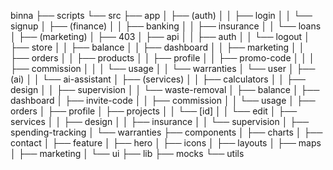 binna
├── scripts
└── src
    ├── app
    │   ├── (auth)
    │   │   ├── login
    │   │   └── signup
    │   ├── (finance)
    │   │   ├── banking
    │   │   ├── insurance
    │   │   └── loans
    │   ├── (marketing)
    │   ├── 403
    │   ├── api
    │   │   ├── auth
    │   │   └── logout
    │   ├── store
    │   │   ├── balance
    │   │   ├── dashboard
    │   │   ├── marketing
    │   │   ├── orders
    │   │   ├── products
    │   │   ├── profile
    │   │   ├── promo-code
    │   │   │   ├── commission
    │   │   │   └── usage
    │   │   └── warranties
    │   └── user
    │       ├── (ai)
    │       │   └── ai-assistant
    │       ├── (services)
    │       │   ├── calculators
    │       │   ├── design
    │       │   ├── supervision
    │       │   └── waste-removal
    │       ├── balance
    │       ├── dashboard
    │       ├── invite-code
    │       │   ├── commission
    │       │   └── usage
    │       ├── orders
    │       ├── profile
    │       ├── projects
    │       │   └── [id]
    │       │       └── edit
    │       ├── services
    │       │   ├── design
    │       │   ├── insurance
    │       │   └── supervision
    │       ├── spending-tracking
    │       └── warranties
    ├── components
    │   ├── charts
    │   ├── contact
    │   ├── feature
    │   ├── hero
    │   ├── icons
    │   ├── layouts
    │   ├── maps
    │   ├── marketing
    │   └── ui
    ├── lib
    ├── mocks
    └── utils
